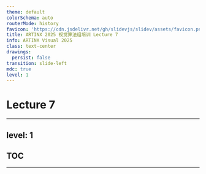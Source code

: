 ```yaml
---
theme: default
colorSchema: auto
routerMode: history
favicon: 'https://cdn.jsdelivr.net/gh/slidevjs/slidev/assets/favicon.png'
title: ARTINX 2025 视觉算法组培训 Lecture 7
info: ARTINX Visual 2025
class: text-center
drawings:
  persist: false
transition: slide-left
mdc: true
level: 1
---
```


# Lecture 7

---
level: 1
---

## TOC

<Toc minDepth="2" maxDepth="2"></Toc>

---
